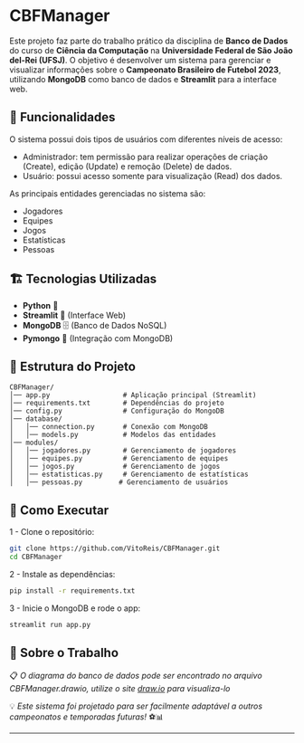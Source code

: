 # CBFManager
Este projeto faz parte do trabalho prático da disciplina de **Banco de Dados** do curso de **Ciência da Computação** na **Universidade Federal de São João del-Rei (UFSJ)**. O objetivo é desenvolver um sistema para gerenciar e visualizar informações sobre o **Campeonato Brasileiro de Futebol 2023**, utilizando **MongoDB** como banco de dados e **Streamlit** para a interface web.

## 🎯 Funcionalidades  
O sistema possui dois tipos de usuários com diferentes níveis de acesso:
-	Administrador: tem permissão para realizar operações de criação (Create), edição (Update) e remoção (Delete) de dados.
-	Usuário: possui acesso somente para visualização (Read) dos dados.

As principais entidades gerenciadas no sistema são:
-	Jogadores
-	Equipes
-	Jogos
-	Estatísticas
- Pessoas

## 🏗️ Tecnologias Utilizadas  
- **Python** 🐍  
- **Streamlit** 🎨 (Interface Web)  
- **MongoDB** 🗄️ (Banco de Dados NoSQL)  
- **Pymongo** 🔗 (Integração com MongoDB)  

## 📂 Estrutura do Projeto  
```
CBFManager/
│── app.py                  # Aplicação principal (Streamlit)
│── requirements.txt        # Dependências do projeto
│── config.py               # Configuração do MongoDB
│── database/
│   │── connection.py       # Conexão com MongoDB
│   │── models.py           # Modelos das entidades
│── modules/
│   │── jogadores.py        # Gerenciamento de jogadores
│   │── equipes.py          # Gerenciamento de equipes
│   │── jogos.py            # Gerenciamento de jogos
│   │── estatisticas.py     # Gerenciamento de estatísticas
│   │── pessoas.py         # Gerenciamento de usuários
```

## 🚀 Como Executar  
1 - Clone o repositório:  
```bash
git clone https://github.com/VitoReis/CBFManager.git
cd CBFManager
```
2 - Instale as dependências:  
```bash
pip install -r requirements.txt
```
3 - Inicie o MongoDB e rode o app:  
```bash
streamlit run app.py
```

## 📌 Sobre o Trabalho

📋 *O diagrama do banco de dados pode ser encontrado no arquivo CBFManager.drawio, utilize o site [draw.io](https://app.diagrams.net/) para visualiza-lo*

💡 *Este sistema foi projetado para ser facilmente adaptável a outros campeonatos e temporadas futuras!* ⚽📊

---
